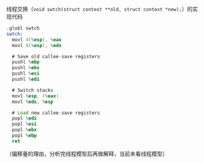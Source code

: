 线程交换（`void swtch(struct context **old, struct context *new);`）的实现代码

```asm
.globl swtch
swtch:
  movl 4(%esp), %eax
  movl 8(%esp), %edx

  # Save old callee-save registers
  pushl %ebp
  pushl %ebx
  pushl %esi
  pushl %edi

  # Switch stacks
  movl %esp, (%eax)
  movl %edx, %esp

  # Load new callee-save registers
  popl %edi
  popl %esi
  popl %ebx
  popl %ebp
  ret

```

（偏移量的理由，分析完线程模型后再做解释，当前未看线程模型）